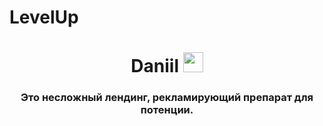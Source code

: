 # LevelUp
<h1 align="center"Привет, я Максим<a href="https://daniilshat.ru/" target="_blank">Daniil</a> 
<img src="https://github.com/blackcater/blackcater/raw/main/images/Hi.gif" height="32"/></h1>
<h3 align="center"Тестовое задание на вакансию HTML-верстальщик</h3>
<p>Это несложный лендинг, рекламирующий препарат для потенции.</p>
